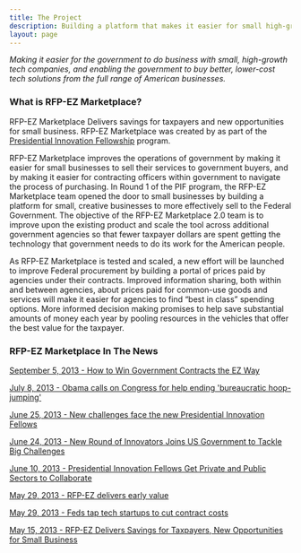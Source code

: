 ```yaml
---
title: The Project
description: Building a platform that makes it easier for small high-growth businesses to sell to the federal government.
layout: page
---
```


<p><em>Making it easier for the government to do business with small, high-growth tech companies, and enabling the government to buy better, lower-cost tech solutions from the full range of American businesses.</em></p>

<h3>What is RFP-EZ Marketplace?</h3>
<p>RFP-EZ Marketplace Delivers savings for taxpayers and new opportunities for small business. RFP-EZ Marketplace was created by as part of the <a href="http://www.whitehouse.gov/innovationfellows/round-2-fellows" target="_blank">Presidential Innovation Fellowship</a> program.</p>

<p>RFP-EZ Marketplace improves the operations of government by making it easier for small businesses to sell their services to government buyers, and by making it easier for contracting officers within government to navigate the process of purchasing.  In Round 1 of the PIF program, the RFP-EZ Marketplace team opened the door to small businesses by building a platform for small, creative businesses to more effectively sell to the Federal Government. The objective of the RFP-EZ Marketplace 2.0 team is to improve upon the existing product and scale the tool across additional government agencies so that fewer taxpayer dollars are spent getting the technology that government needs to do its work for the American people.</p> 

<p>As RFP-EZ Marketplace is tested and scaled, a new effort will be launched to improve Federal procurement by building a portal of prices paid by agencies under their contracts.  Improved information sharing, both within and between agencies, about prices paid for common-use goods and services will make it easier for agencies to find “best in class” spending options.  More informed decision making promises to help save substantial amounts of money each year by pooling resources in the vehicles that offer the best value for the taxpayer.</p>

<h3>RFP-EZ Marketplace In The News</h3>


<p><a href="http://www.nextgov.com/emerging-tech/2013/08/how-win-government-contracts-ez-way/69704/?oref=nextgov_today_nl" target="_blank">September 5, 2013 - How to Win Government Contracts the EZ Way</a></p>
<p><a href="http://www.politico.com/politico44/2013/07/obama-calls-on-congress-for-help-ending-bureaucratic-167766.html" target="_blank">July 8, 2013 - Obama calls on Congress for help ending 'bureaucratic hoop-jumping'</a></p>
<p><a href="http://fcw.com/articles/2013/06/25/presidential-innovation-round-two.aspx" target="_blank">June 25, 2013 - New challenges face the new Presidential Innovation Fellows</a></p>
<p><a href="http://www.whitehouse.gov/blog/2013/06/24/new-round-innovators-joins-us-government-tackle-big-challenges" target="_blank">June 24, 2013 - New Round of Innovators Joins US Government to Tackle Big Challenges</a></p>
<p><a href="http://www.govtech.com/pcio/Presidential-Innovation-Fellows-Get-Private-and-Public-Sectors-to-Collaborate.html" target="_blank">June 10, 2013 - Presidential Innovation Fellows Get Private and Public Sectors to Collaborate</a></p>
<p><a href="http://fcw.com/articles/2013/05/29/ez-rfp-value.aspx" target="_blank">May 29, 2013 - RFP-EZ delivers early value</a></p>
<p><a href="http://www.politico.com/story/2013/05/feds-tap-tech-startups-to-cut-contract-costs-91952.html" target="_blank">May 29, 2013 - Feds tap tech startups to cut contract costs</a></p>
<p><a href="http://www.whitehouse.gov/blog/2013/05/15/rfp-ez-delivers-savings-taxpayers-new-opportunities-small-business" target="_blank">May 15, 2013 - RFP-EZ Delivers Savings for Taxpayers, New Opportunities for Small Business</a></p>
